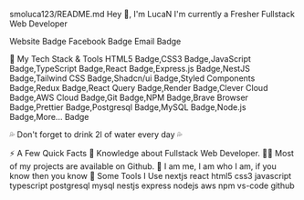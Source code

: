 smoluca123/README.md
Hey 👋, I'm LucaN
I'm currently a Fresher Fullstack Web Developer

Website Badge Facebook Badge Email Badge

🚀 My Tech Stack & Tools
HTML5 Badge,CSS3 Badge,JavaScript Badge,TypeScript Badge,React Badge,Express.js Badge,NestJS Badge,Tailwind CSS Badge,Shadcn/ui Badge,Styled Components Badge,Redux Badge,React Query Badge,Render Badge,Clever Cloud Badge,AWS Cloud Badge,Git Badge,NPM Badge,Brave Browser Badge,Prettier Badge,Postgresql Badge,MySQL Badge,Node.js Badge,More... Badge

💦 Don't forget to drink 2l of water every day 💦



⚡️ A Few Quick Facts
🧐 Knowledge about Fullstack Web Developer.
👨‍💻 Most of my projects are available on Github.
📝 I am me, I am who I am, if you know then you know
🚀 Some Tools I Use
nextjs react html5 css3 javascript typescript postgresql mysql nestjs express nodejs aws npm vs-code github
